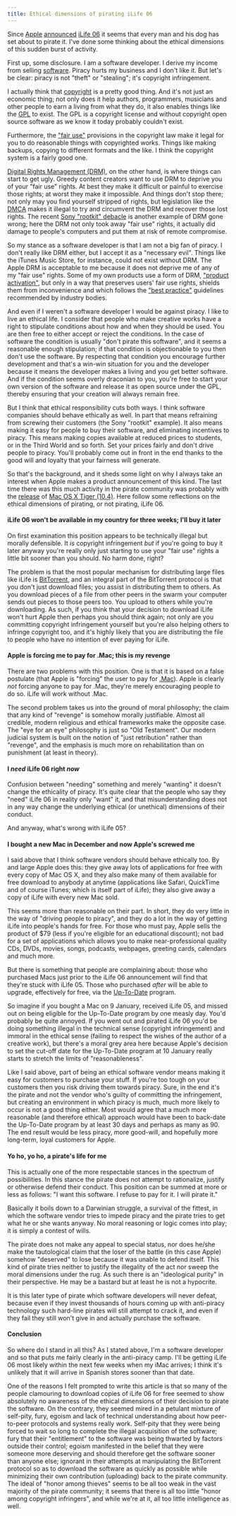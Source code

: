 ```yaml
---
title: Ethical dimensions of pirating iLife 06
---
```


Since [Apple](http://www.apple.com/) [announced](http://www.apple.com/pr/library/2006/jan/10ilife.html) [iLife 06](http://www.apple.com/ilife/) it seems that every man and his dog has set about to pirate it. I've done some thinking about the ethical dimensions of this sudden burst of activity.

First up, some disclosure. I am a software developer. I derive my income from selling [software](http://www.wincent.com/a/products/). Piracy hurts my business and I don't like it. But let's be clear: piracy is not "theft" or "stealing"; it's copyright infringement.

I actually think that [copyright](http://www.copyright.gov/) is a pretty good thing. And it's not just an economic thing; not only does it help authors, programmers, musicians and other people to earn a living from what they do, it also enables things like the [GPL](http://www.gnu.org/copyleft/gpl.html) to exist. The GPL is a copyright license and without copyright open source software as we know it today probably couldn't exist.

Furthermore, the ["fair use"](http://www.copyright.gov/fls/fl102.html) provisions in the copyright law make it legal for you to do reasonable things with copyrighted works. Things like making backups, copying to different formats and the like. I think the copyright system is a fairly good one.

[Digital Rights Management (DRM)](http://en.wikipedia.org/wiki/Digital_rights_management), on the other hand, is where things can start to get ugly. Greedy content creators want to use DRM to deprive you of your "fair use" rights. At best they make it difficult or painful to exercise those rights; at worst they make it impossible. And things don't stop there; not only may you find yourself stripped of rights, but legislation like the [DMCA](http://en.wikipedia.org/wiki/DMCA) makes it illegal to try and circumvent the DRM and recover those lost rights. The recent [Sony "rootkit" debacle](http://en.wikipedia.org/wiki/Sony_rootkit) is another example of DRM gone wrong; here the DRM not only took away "fair use" rights, it actually did damage to people's computers and put them at risk of remote compromise.

So my stance as a software developer is that I am not a big fan of piracy. I don't really like DRM either, but I accept it as a "necessary evil". Things like the iTunes Music Store, for instance, could not exist without DRM. The Apple DRM is acceptable to me because it does not deprive me of any of my "fair use" rights. Some of my own products use a form of DRM, ["product activation"](http://www.wincent.com/a/support/activation/), but only in a way that preserves users' fair use rights, shields them from inconvenience and which follows the ["best practice"](http://www.wincent.com/a/support/activation/) guidelines recommended by industry bodies.

And even if I weren't a software developer I would be against piracy. I like to live an ethical life. I consider that people who make creative works have a right to stipulate conditions about how and when they should be used. You are then free to either accept or reject the conditions. In the case of software the condition is usually "don't pirate this software", and it seems a reasonable enough stipulation; if that condition is objectionable to you then don't use the software. By respecting that condition you encourage further development and that's a win-win situation for you and the developer because it means the developer makes a living and you get better software. And if the condition seems overly draconian to you, you're free to start your own version of the software and release it as open source under the GPL, thereby ensuring that your creation will always remain free.

But I think that ethical responsibility cuts both ways. I think software companies should behave ethically as well. In part that means refraining from screwing their customers (the Sony "rootkit" example). It also means making it easy for people to buy their software, and eliminating incentives to piracy. This means making copies available at reduced prices to students, or in the Third World and so forth. Set your prices fairly and don't drive people to piracy. You'll probably come out in front in the end thanks to the good will and loyalty that your fairness will generate.

So that's the background, and it sheds some light on why I always take an interest when Apple makes a product announcement of this kind. The last time there was this much activity in the pirate community was probably with the [release](http://www.apple.com/pr/library/2005/apr/12tiger.html) of [Mac OS X Tiger (10.4)](http://www.apple.com/macosx/). Here follow some reflections on the ethical dimensions of pirating, or not pirating, iLife 06.





#### iLife 06 won't be available in my country for three weeks; I'll buy it later

On first examination this position appears to be technically illegal but morally defensible. It *is* copyright infringement *but* if you're going to buy it later anyway you're really only just starting to use your "fair use" rights a little bit sooner than you should. No harm done, right?

The problem is that the most popular mechanism for distributing large files like iLife is [BitTorrent](http://www.bittorrent.com/), and an integral part of the BitTorrent protocol is that you don't just download files; you assist in distributing them to others. As you download pieces of a file from other peers in the swarm your computer sends out pieces to those peers too. You upload to others while you're downloading. As such, if you think that your decision to download iLife won't hurt Apple then perhaps you should think again; not only are you committing copyright infringement yourself but you're also helping others to infringe copyright too, and it's highly likely that you are distributing the file to people who have no intention of ever paying for iLife.

#### Apple is forcing me to pay for .Mac; this is my revenge

There are two problems with this position. One is that it is based on a false postulate (that Apple is "forcing" the user to pay for [.Mac](http://www.apple.com/dotmac/)). Apple is clearly *not* forcing anyone to pay for .Mac, they're merely encouraging people to do so. iLife will work without .Mac.

The second problem takes us into the ground of moral philosophy; the claim that any kind of "revenge" is somehow morally justifiable. Almost all credible, modern religious and ethical frameworks make the opposite case. The "eye for an eye" philosophy is just so "Old Testament". Our modern judicial system is built on the notion of "just retribution" rather than "revenge", and the emphasis is much more on rehabilitation than on punishment (at least in theory).

#### I *need* iLife 06 right *now*

Confusion between "needing" something and merely "wanting" it doesn't change the ethicality of piracy. It's quite clear that the people who say they "need" iLife 06 in reality only "want" it, and that misunderstanding does not in any way change the underlying ethical (or unethical) dimensions of their conduct.

And anyway, what's wrong with iLife 05?

#### I bought a new Mac in December and now Apple's screwed me

I said above that I think software vendors should behave ethically too. By and large Apple does this: they give away lots of applications for free with every copy of Mac OS X, and they also make many of them available for free download to anybody at anytime (applications like Safari, QuickTime and of course iTunes; which is itself part of iLife); they also give away a copy of iLife with every new Mac sold.

This seems more than reasonable on their part. In short, they do very little in the way of "driving people to piracy", and they do a lot in the way of getting iLife into people's hands for free. For those who must pay, Apple sells the product of $79 (less if you're eligible for an educational discount); not bad for a set of applications which allows you to make near-professional quality CDs, DVDs, movies, songs, podcasts, webpages, greeting cards, calendars and much more.

But there is something that people are complaining about: those who purchased Macs just prior to the iLife 06 announcement will find that they're stuck with iLife 05. Those who purchased *after* will be able to upgrade, effectively for free, via the [Up-To-Date](http://www.apple.com/ilife/uptodate/) program.

So imagine if you bought a Mac on 9 January, received iLife 05, and missed out on being eligible for the Up-To-Date program by one measly day. You'd probably be quite annoyed. If you went out and pirated iLife 06 you'd be doing something illegal in the technical sense (copyright infringement) and immoral in the ethical sense (failing to respect the wishes of the author of a creative work), but there's a moral grey area here because Apple's decision to set the cut-off date for the Up-To-Date program at 10 January really starts to stretch the limits of "reasonableness".

Like I said above, part of being an ethical software vendor means making it easy for customers to purchase your stuff. If you're too tough on your customers then you risk driving them towards piracy. Sure, in the end it's the pirate and not the vendor who's guilty of committing the infringement, but creating an environment in which piracy is much, much more likely to occur is not a good thing either. Most would agree that a much more reasonable (and therefore ethical) approach would have been to back-date the Up-To-Date program by at least 30 days and perhaps as many as 90. The end result would be less piracy, more good-will, and hopefully more long-term, loyal customers for Apple.

#### Yo ho, yo ho, a pirate's life for me

This is actually one of the more respectable stances in the spectrum of possibilities. In this stance the pirate does not attempt to rationalize, justify or otherwise defend their conduct. This position can be summed at more or less as follows: "I want this software. I refuse to pay for it. I will pirate it."

Basically it boils down to a Darwinian struggle, a survival of the fittest, in which the software vendor tries to impede piracy and the pirate tries to get what he or she wants anyway. No moral reasoning or logic comes into play; it is simply a contest of wills.

The pirate does not make any appeal to special status, nor does he/she make the tautological claim that the loser of the battle (in this case Apple) somehow "deserved" to lose because it was unable to defend itself. This kind of pirate tries neither to justify the illegality of the act nor sweep the moral dimensions under the rug. As such there is an "ideological purity" in their perspective. He may be a bastard but at least he is not a hypocrite.

It is this later type of pirate which software developers will never defeat, because even if they invest thousands of hours coming up with anti-piracy technology such hard-line pirates will still attempt to crack it, and even if they fail they still won't give in and actually purchase the software.

#### Conclusion

So where do I stand in all this? As I stated above, I'm a software developer and so that puts me fairly clearly in the anti-piracy camp. I'll be getting iLife 06 most likely within the next few weeks when my iMac arrives; I think it's unlikely that it will arrive in Spanish stores sooner than that date.

One of the reasons I felt prompted to write this article is that so many of the people clamouring to download copies of iLife 06 for free seemed to show absolutely no awareness of the ethical dimensions of their decision to pirate the software. On the contrary, they seemed mired in a petulant mixture of self-pity, fury, egoism and lack of technical understanding about how peer-to-peer protocols and systems really work. Self-pity that they were being forced to wait so long to complete the illegal acquisition of the software; fury that their "entitlement" to the software was being thwarted by factors outside their control; egoism manifested in the belief that they were someone more deserving and should therefore get the software sooner than anyone else; ignorant in their attempts at manipulating the BitTorrent protocol so as to download the software as quickly as possible while minimizing their own contribution (uploading) back to the pirate community. The ideal of "honor among thieves" seems to be all too weak in the vast majority of the pirate community; it seems that there is all too little "honor among copyright infringers", and while we're at it, all too little intelligence as well.
